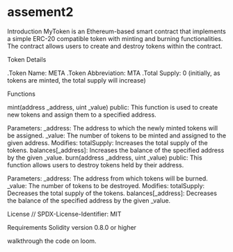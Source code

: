 # assement2
Introduction
MyToken is an Ethereum-based smart contract that implements a simple ERC-20 compatible token with minting and burning functionalities. The contract allows users to create and destroy tokens within the contract.

Token Details

.Token Name: META
.Token Abbreviation: MTA
.Total Supply: 0 (initially, as tokens are minted, the total supply will increase)

Functions

mint(address _address, uint _value) public: This function is used to create new tokens and assign them to a specified address.

Parameters:
_address: The address to which the newly minted tokens will be assigned.
_value: The number of tokens to be minted and assigned to the given address.
Modifies:
totalSupply: Increases the total supply of the tokens.
balances[_address]: Increases the balance of the specified address by the given _value.
burn(address _address, uint _value) public: This function allows users to destroy tokens held by their address.

Parameters:
_address: The address from which tokens will be burned.
_value: The number of tokens to be destroyed.
Modifies:
totalSupply: Decreases the total supply of the tokens.
balances[_address]: Decreases the balance of the specified address by the given _value.



License // SPDX-License-Identifier: MIT

Requirements
Solidity version 0.8.0 or higher

walkthrough the code on loom.


